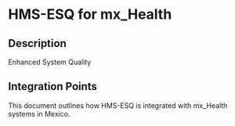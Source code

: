 # HMS-ESQ for mx_Health

## Description

Enhanced System Quality

## Integration Points

This document outlines how HMS-ESQ is integrated with mx_Health systems in Mexico.
